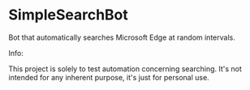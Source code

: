# SimpleSearchBot
Bot that automatically searches Microsoft Edge at random intervals.

Info:

This project is solely to test automation concerning searching. It's not intended for any inherent purpose, it's just for personal use.
